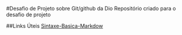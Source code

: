 #Desafio de Projeto sobre Git/github da Dio
Repositório criado para o desafio de projeto

##Links Úteis
[Sintaxe-Basica-Markdow](https://www.markdownguide.org/)
